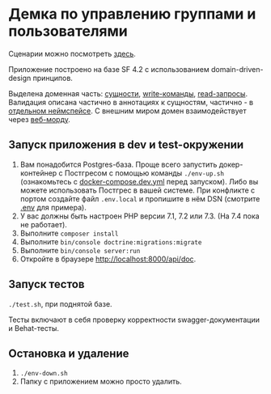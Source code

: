 # Демка по управлению группами и пользователями
Сценарии можно посмотреть [здесь](features/main.feature).

Приложение построено на базе SF 4.2 с использованием domain-driven-design принципов.

Выделена доменная часть: [сущности](src/Domain/Entity), [write-команды](src/Domain/Command), [read-запросы](src/Domain/Query). Валидация описана частично в аннотациях к сущностям, частично - в [отдельном неймспейсе](src/Domain/Validation). С внешним миром домен взаимодействует через [веб-морду](src/EntryPoints/Http).

## Запуск приложения в dev и test-окружении
1. Вам понадобится Postgres-база. Проще всего запустить докер-контейнер с Постгресом с помощью команды `./env-up.sh` (ознакомьтесь с [docker-compose.dev.yml](docker-compose.dev.yml) перед запуском). Либо вы можете использовать Постгрес в вашей системе. При конфликте с портом создайте файл `.env.local` и пропишите в нём DSN (смотрите [.env](.env) для примера).
1. У вас должны быть настроен PHP версии 7.1, 7.2 или 7.3. (На 7.4 пока не работает).
1. Выполните `composer install`
1. Выполните `bin/console doctrine:migrations:migrate`
1. Выполните `bin/console server:run`
1. Откройте в браузере [http://localhost:8000/api/doc](http://localhost:8000/api/doc).

## Запуск тестов
`./test.sh`, при поднятой базе.

Тесты включают в себя проверку корректности swagger-документации и Behat-тесты.

## Остановка и удаление
1. `./env-down.sh`
1. Папку с приложением можно просто удалить.
